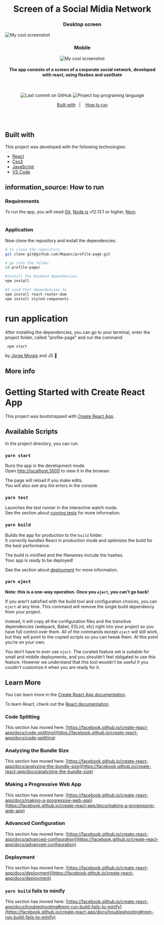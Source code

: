 <h1 align="center">
  Screen of a Social Midia Network
    <br>
</h1>
<h3 align="center">
  Desktop screen
    <br>
</h3>
<img src="./tela-cheia.png" alt="My cool screenshot"/>
<h3 align="center">
  Mobile
    <br>
</h3>
<div align="center">
<img src="./Mobile.png" alt="My cool screenshot"/>
</div>

<h4 align="center">
The app consists of a screen of a corporate social network, developed with react, using flexbox and useState
</h4>
<br>

<p align="center">
<img alt="Last commit on GitHub" src="https://img.shields.io/github/last-commit/mopanc/profile-page?color=2E8BC0">
<img alt="Project top programing language" src="https://img.shields.io/github/languages/top/Mopanc/profile-page?color=2E8BC0">
</p>

<p align="center">
  <a href="built-with">Built with</a>&nbsp;&nbsp;&nbsp;|&nbsp;&nbsp;&nbsp;
  <a href="#information_source-how-to-run">How to run</a>
</p>
<br><br>

## Built with

This project was developed with the following technologies:

- [React](https://reactjs.org/)
- [Css3](https://www.w3schools.com/Css/css_intro.asp)
- [JavaScript](https://www.javascript.com/)
- [VS Code](https://code.visualstudio.com/)

## information_source: How to run

### Requirements

To run the app, you will need [Git](https://git-scm.com), [Node.js](https://nodejs.org/) v12.13.1 or higher, [Npm](https://www.npmjs.com/).
<br>
<br>

### Application

Now clone the repository and install the dependencies.

```bash
# to clone the repository
git clone git@github.com:Mopanc/profile-page.git

# go into the folder
cd profile-page/

#install the backend dependencies
npm install

#I used that dependencies to
npm install react-router-dom
npm install styled-components


```

# run application

After installing the dependencies, you can go to your terminal, enter the project folder, called "profile-page" and run the command
<br>

```bash
 npm start
```

by [Jorge Morais](https://github.com/Mopanc) and JS :yellow_heart:

## More info

# Getting Started with Create React App

This project was bootstrapped with [Create React App](https://github.com/facebook/create-react-app).

## Available Scripts

In the project directory, you can run:

### `yarn start`

Runs the app in the development mode.\
Open [http://localhost:3000](http://localhost:3000) to view it in the browser.

The page will reload if you make edits.\
You will also see any lint errors in the console.

### `yarn test`

Launches the test runner in the interactive watch mode.\
See the section about [running tests](https://facebook.github.io/create-react-app/docs/running-tests) for more information.

### `yarn build`

Builds the app for production to the `build` folder.\
It correctly bundles React in production mode and optimizes the build for the best performance.

The build is minified and the filenames include the hashes.\
Your app is ready to be deployed!

See the section about [deployment](https://facebook.github.io/create-react-app/docs/deployment) for more information.

### `yarn eject`

**Note: this is a one-way operation. Once you `eject`, you can’t go back!**

If you aren’t satisfied with the build tool and configuration choices, you can `eject` at any time. This command will remove the single build dependency from your project.

Instead, it will copy all the configuration files and the transitive dependencies (webpack, Babel, ESLint, etc) right into your project so you have full control over them. All of the commands except `eject` will still work, but they will point to the copied scripts so you can tweak them. At this point you’re on your own.

You don’t have to ever use `eject`. The curated feature set is suitable for small and middle deployments, and you shouldn’t feel obligated to use this feature. However we understand that this tool wouldn’t be useful if you couldn’t customize it when you are ready for it.

## Learn More

You can learn more in the [Create React App documentation](https://facebook.github.io/create-react-app/docs/getting-started).

To learn React, check out the [React documentation](https://reactjs.org/).

### Code Splitting

This section has moved here: [https://facebook.github.io/create-react-app/docs/code-splitting](https://facebook.github.io/create-react-app/docs/code-splitting)

### Analyzing the Bundle Size

This section has moved here: [https://facebook.github.io/create-react-app/docs/analyzing-the-bundle-size](https://facebook.github.io/create-react-app/docs/analyzing-the-bundle-size)

### Making a Progressive Web App

This section has moved here: [https://facebook.github.io/create-react-app/docs/making-a-progressive-web-app](https://facebook.github.io/create-react-app/docs/making-a-progressive-web-app)

### Advanced Configuration

This section has moved here: [https://facebook.github.io/create-react-app/docs/advanced-configuration](https://facebook.github.io/create-react-app/docs/advanced-configuration)

### Deployment

This section has moved here: [https://facebook.github.io/create-react-app/docs/deployment](https://facebook.github.io/create-react-app/docs/deployment)

### `yarn build` fails to minify

This section has moved here: [https://facebook.github.io/create-react-app/docs/troubleshooting#npm-run-build-fails-to-minify](https://facebook.github.io/create-react-app/docs/troubleshooting#npm-run-build-fails-to-minify)
